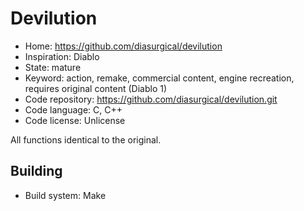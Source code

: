 # Devilution

- Home: https://github.com/diasurgical/devilution
- Inspiration: Diablo
- State: mature
- Keyword: action, remake, commercial content, engine recreation, requires original content (Diablo 1)
- Code repository: https://github.com/diasurgical/devilution.git
- Code language: C, C++
- Code license: Unlicense

All functions identical to the original.

## Building

- Build system: Make
